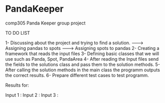 # PandaKeeper
comp305 Panda Keeper group project

TO DO LIST

1- Discussing about the project and trying to find a solution.
---> Assigning pandas to spots
---> Assigning spots to pandas
2- Creating a framework that reads the input files
3- Defining basic classes that we will use such as Panda, Spot, PandaArea
4- After reading the Input files send the fields to the solutions class and pass them to the solution methods.
5- After calling the solution methods in the main class the programm outputs the correct results.
6- Prepare different test cases to test programm.

Results for:

Input 1 :
Input 2 :
Input 3 : 

